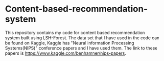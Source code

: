 # Content-based-recommendation-system
This repository contains my code for content based recommendation system built using LSH-Forest.
The data set that I have used in the code can be found on Kaggle, Kaggle has "Neural information Processing Systems(NIPS)" conference papers and I have used them. The link to these papers is https://www.kaggle.com/benhamner/nips-papers.
